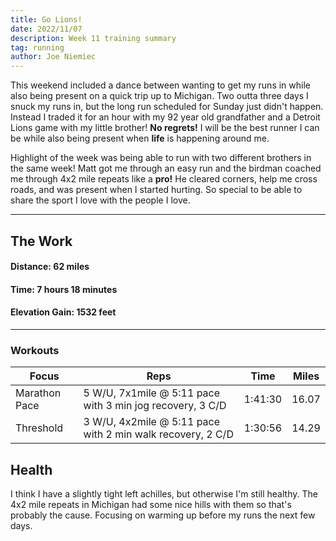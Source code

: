 ```yaml
---
title: Go Lions!
date: 2022/11/07
description: Week 11 training summary
tag: running
author: Joe Niemiec
---
```

This weekend included a dance between wanting to get my runs in while also being present on a quick trip up to Michigan. Two outta three days I snuck my runs in, but the long run scheduled for Sunday just didn't happen. Instead I traded it for an hour with my 92 year old grandfather and a Detroit Lions game with my little brother! **No regrets!** I will be the best runner I can be while also being present when **life** is happening around me.

Highlight of the week was being able to run with two different brothers in the same week! Matt got me through an easy run and the birdman coached me through 4x2 mile repeats like a **pro!** He cleared corners, help me cross roads, and was present when I started hurting. So special to be able to share the sport I love with the people I love.

--------------------------- 

## **The Work**

#### **Distance:** 62 miles

#### **Time:** 7 hours 18 minutes

#### **Elevation Gain:** 1532 feet  

---------------------------

### **Workouts**

<div className="overflow-x-auto">
<table className="min-w-full inline-block text-left">
  <thead className="border-b-2 border-green-500 uppercase bg-slate-100 dark:bg-slate-800">
  <tr>
    <th className="py-3 px-6">Focus </th>
    <th className="py-3 px-6">Reps</th>
    <th className="py-3 px-6">Time</th>
    <th className="py-3 px-6">Miles</th>
  </tr>
  </thead>
  <tr className="bg-white border-b-2 border-green-500 dark:bg-slate-800">
    <td className="py-4 px-6">Marathon Pace</td>
    <td className="py-4 px-6">5 W/U, 7x1mile @ 5:11 pace with 3 min jog recovery, 3 C/D</td>
    <td className="py-4 px-6">1:41:30</td>
    <td className="py-4 px-6">16.07</td>
  </tr>
  <tr className="bg-white border-b-2 border-green-500 dark:bg-slate-800">
    <td className="py-4 px-6">Threshold</td>
    <td className="py-4 px-6">3 W/U, 4x2mile @ 5:11 pace with 2 min walk recovery, 2 C/D</td>
    <td className="py-4 px-6">1:30:56</td>
    <td className="py-4 px-6">14.29</td>
  </tr>
</table>
</div>

## **Health**
I think I have a slightly tight left achilles, but otherwise I'm still healthy. The 4x2 mile repeats in Michigan had some nice hills with them so that's probably the cause. Focusing on warming up before my runs the next few days.